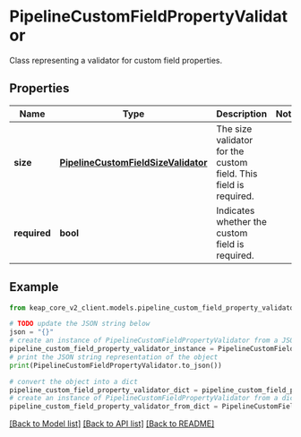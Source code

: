 # PipelineCustomFieldPropertyValidator

Class representing a validator for custom field properties.

## Properties

Name | Type | Description | Notes
------------ | ------------- | ------------- | -------------
**size** | [**PipelineCustomFieldSizeValidator**](PipelineCustomFieldSizeValidator.md) | The size validator for the custom field. This field is required. | 
**required** | **bool** | Indicates whether the custom field is required. | 

## Example

```python
from keap_core_v2_client.models.pipeline_custom_field_property_validator import PipelineCustomFieldPropertyValidator

# TODO update the JSON string below
json = "{}"
# create an instance of PipelineCustomFieldPropertyValidator from a JSON string
pipeline_custom_field_property_validator_instance = PipelineCustomFieldPropertyValidator.from_json(json)
# print the JSON string representation of the object
print(PipelineCustomFieldPropertyValidator.to_json())

# convert the object into a dict
pipeline_custom_field_property_validator_dict = pipeline_custom_field_property_validator_instance.to_dict()
# create an instance of PipelineCustomFieldPropertyValidator from a dict
pipeline_custom_field_property_validator_from_dict = PipelineCustomFieldPropertyValidator.from_dict(pipeline_custom_field_property_validator_dict)
```
[[Back to Model list]](../README.md#documentation-for-models) [[Back to API list]](../README.md#documentation-for-api-endpoints) [[Back to README]](../README.md)


